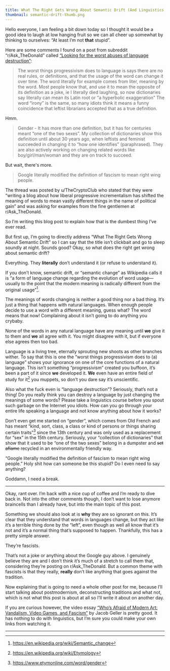 ```yaml
---
title: What The Right Gets Wrong About Semantic Drift (And Linguistics In General)
thumbnail: semantic-drift-thumb.png
---
```


Hello everyone, I am feeling a bit down today so I thought it would be a good idea to laugh at low hanging fruit so we can all cheer up somewhat by thinking to ourselves: “At least I’m not **that** stupid”.

 Here are some comments I found on a post from subreddit “r/Ask_TheDonald” called [“Looking for the worst abuses of language destruction”](https://web.archive.org/web/20191205050657/https://old.reddit.com/r/AskThe_Donald/comments/e3g7be/looking_for_the_worst_abuses_of_language/):

> The worst things progressivism does to language is says there are no real rules, or definitions, and that the usage of the word can change it over time. The word literally for example comes from liter, meaning by the word. Most people know that, and use it to mean the opposite of its definition as a joke, ie I literally died laughing, so now dictionaries say literally can mean its Latin root or “a hyperbolic exaggeration” The word “irony” is the same, so many idiots think it means a funny coincidence that leftist librarians accepted that as a true definition.

Hmm.

> Gender - It has more than one definition, but it has for centuries meant “one of the two sexes”. My collection of dictionaries show this definition until about 30 years ago, when leftists and feminist succeeded in changing it to “how one identifies” (paraphrased). They are also actively working on changing related words like boy/girl/man/woman and they are on track to succeed.

But wait, there's more.

> Google literally modified the definition of fascism to mean right wing people.

The thread was posted by u/TheCryptoClub who stated that they were “writing a blog about how liberal progressive incrementalism has shifted the meaning of words to mean vastly different things in the name of political gain” and was asking for examples from the fine gentlemen at r/Ask_TheDonald.

So I’m writing this blog post to explain how that is the dumbest thing I’ve ever read.

But first up, I’m going to directly address “What The Right Gets Wrong About Semantic Drift” so I can say that the title isn’t clickbait and go to sleep soundly at night. Sounds good? Okay, so what does the right get wrong about semantic drift?

Everything. They **literally** don’t understand it (or refuse to understand it).

If you don’t know, semantic drift, or “semantic change” as Wikipedia calls it is “a form of language change regarding the evolution of word usage—usually to the point that the modern meaning is radically different from the original usage”[^1].

The meanings of words changing is neither a good thing nor a bad thing. It’s just a thing that happens with natural languages. When enough people decide to use a word with a different meaning, guess what? The word means that now! Complaining about it isn’t going to do anything you crybaby.

None of the words in any natural language have any meaning until **we** give it to them and **we** all agree with it. You might disagree with it, but if everyone else agrees then too bad.

Language is a living tree, eternally sprouting new shoots as other branches wither. To say that this is one the “worst things progressivism does to (a) language” shows your ignorance on one of the core functions of a natural language. This isn’t something “progressivism” created you buffoon, it’s been a part of it since **we** developed it. **We** even have an entire field of study for it[^2] you muppets, so don’t you dare say it’s unscientific.

Also what the fuck even is “language destruction”? Seriously, that’s not a thing! Do you really think you can destroy a language by just changing the meanings of some words? Please take a linguistics course before you spout such garbage on the Internet you idiots. How can you go through your entire life speaking a language and not know anything about how it works?

Don’t even get me started on “gender”, which comes from Old French and has meant “kind, sort, class, a class or kind of persons or things sharing certain traits”[^3] since the 13th century and was only used as a replacement for “sex” in the 15th century. Seriously, your “collection of dictionaries” that show that it used to be “one of the two sexes” belong in a dumpster and  ~~set aflame~~ recycled in an environmentally friendly way.

“Google literally modified the definition of fascism to mean right wing people.” Holy shit how can someone be this stupid? Do I even need to say anything?

Goddamn, I need a break.

---

Okay, rant over. I’m back with a nice cup of coffee and I’m ready to dive back in. Not into the other comments though, I don’t want to lose anymore braincells than I already have, but into the main topic of this post.

Something we should also look at is **why** they are so ignorant on this. It’s clear that they understand that words in languages change, but they act like it’s a terrible thing done by the “left”, even though as well all know that it’s not and it’s a normal thing that’s supposed to happen. Thankfully, this has a pretty simple answer.

They’re fascists.

That’s not a joke or anything about the Google guy above. I genuinely believe they are and I don’t think it’s much of a stretch to call them that, considering they’re posting on r/Ask_TheDonald. But a common theme with fascists is that they really, **really** don’t like anything that goes against the tradition.

Now explaining that is going to need a whole other post for me, because I’ll start talking about postmodernism, deconstructing traditions and what not, which is not what this post is about at all so I’ll write it about on another day.

If you are curious however, the video essay [“Who’s Afraid of Modern Art: Vandalism, Video Games, and Fascism”](https://www.youtube.com/watch?v=v5DqmTtCPiQ) by Jacob Geller is pretty good. It has nothing to do with linguistics, but I’m sure you could make your own links from watching it.

---

[^1]: https://en.wikipedia.org/wiki/Semantic_change

[^2]: https://en.wikipedia.org/wiki/Etymology

[^3]: https://www.etymonline.com/word/gender
